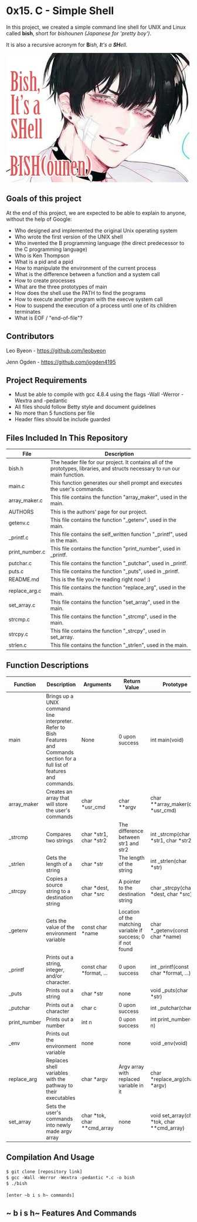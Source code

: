 # 0x15. C - Simple Shell
In this project, we created a simple command line shell for UNIX and Linux called **bish**, short for *bishounen (Japanese for 'pretty boy')*.

It is also a recursive acronym for **B**_ish, **I**t's a **SH**ell_.

![bish](https://github.com/jogden4195/simple_shell/blob/master/img/bish-logo.png)

## Goals of this project
At the end of this project, we are expected to be able to explain to anyone, without the help of Google:
* Who designed and implemented the original Unix operating system
* Who wrote the first version of the UNIX shell
* Who invented the B programming language (the direct predecessor to the C programming language)
* Who is Ken Thompson
* What is a pid and a ppid
* How to manipulate the environment of the current process
* What is the difference between a function and a system call
* How to create processes
* What are the three prototypes of main
* How does the shell use the PATH to find the programs
* How to execute another program with the execve system call
* How to suspend the execution of a process until one of its children terminates
* What is EOF / "end-of-file"?

## Contributors
Leo Byeon - https://github.com/leobyeon

Jenn Ogden - https://github.com/jogden4195

## Project Requirements
* Must be able to compile with gcc 4.8.4 using the flags -Wall -Werror -Wextra and -pedantic
* All files should follow Betty style and document guidelines
* No more than 5 functions per file
* Header files should be include guarded

## Files Included In This Repository

| File | Description |
| ---- | ----------- |
| bish.h | The header file for our project. It contains all of the prototypes, libraries, and structs necessary to run our main function. |
| main.c | This function generates our shell prompt and executes the user's commands. |
| array_maker.c | This file contains the function "array_maker", used in the main. |
| AUTHORS | This is the authors' page for our project. |
| getenv.c | This file contains the function "_getenv", used in the main. |
| _printf.c | This file contains the self_written function "_printf", used in the main. |
| print_number.c | This file contains the function "print_number", used in _printf. |
| putchar.c | This file contains the function "_putchar", used in _printf. |
| puts.c | This file contains the function "_puts", used in _printf. |
| README.md | This is the file you're reading right now! :) |
| replace_arg.c | This file contains the function "replace_arg", used in the main. |
| set_array.c | This file contains the function "set_array", used in the main. |
| strcmp.c | This file contains the function "_strcmp", used in the main. |
| strcpy.c | This file contains the function "_strcpy", used in set_array. |
| strlen.c | This file contains the function "_strlen", used in the main. |

## Function Descriptions

| Function | Description | Arguments | Return Value | Prototype |
| -------- | ----------- | --------- | ------------ | --------- |
| main | Brings up a UNIX command line interpreter. Refer to Bish Features and Commands section for a full list of features and commands. | None | 0 upon success | int main(void) |
| array_maker | Creates an array that will store the user's commands | char *usr_cmd | char **argv | char **array_maker(char *usr_cmd) |
| _strcmp | Compares two strings | char *str1, char *str2 | The difference between str1 and str2 | int _strcmp(char *str1, char *str2) |
| _strlen | Gets the length of a string | char *str | The length of the string | int _strlen(char *str) |
| _strcpy | Copies a source string to a destination string | char *dest, char *src | A pointer to the destination string |char _strcpy(char *dest, char *src) |
| _getenv | Gets the value of the environment variable | const char *name | Location of the matching variable if success; 0 if not found | char *_getenv(const char *name) |
| _printf | Prints out a string, integer, and/or character. | const char *format, ...  | 0 upon success | int _printf(const char *format, ...) |
| _puts | Prints out a string | char *str | none | void _puts(char *str) |
| _putchar | Prints out a character | char c | 0 upon success | int _putchar(char c) |
| print_number | Prints out a number | int n | 0 upon success | int print_number(int n) |
| _env | Prints out the environment variable | none | none | void _env(void) |
| replace_arg | Replaces shell variables with the pathway to their executables | char *argv | Argv array with replaced variable in it | char *replace_arg(char *argv) |
| set_array | Sets the user's commands into newly made argv array | char *tok, char **cmd_array | none | void set_array(char *tok, char **cmd_array) |

## Compilation And Usage

```
$ git clone [repository link]
$ gcc -Wall -Werror -Wextra -pedantic *.c -o bish
$ ./bish

[enter ~b i s h~ commands]
```

## ~ b i s h~ Features And Commands
